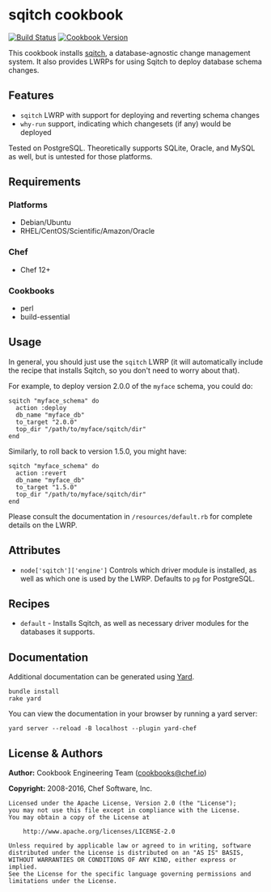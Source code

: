 # sqitch cookbook

[![Build Status](https://travis-ci.org/chef-cookbooks/sqitch.svg?branch=master)](http://travis-ci.org/chef-cookbooks/sqitch) [![Cookbook Version](https://img.shields.io/cookbook/v/sqitch.svg)](https://supermarket.chef.io/cookbooks/sqitch)

This cookbook installs [sqitch](http://sqitch.org), a database-agnostic change management system. It also provides LWRPs for using Sqitch to deploy database schema changes.

## Features

- `sqitch` LWRP with support for deploying and reverting schema changes
- `why-run` support, indicating which changesets (if any) would be deployed

Tested on PostgreSQL. Theoretically supports SQLite, Oracle, and MySQL as well, but is untested for those platforms.

## Requirements

### Platforms

- Debian/Ubuntu
- RHEL/CentOS/Scientific/Amazon/Oracle

### Chef

- Chef 12+

### Cookbooks

- perl
- build-essential

## Usage

In general, you should just use the `sqitch` LWRP (it will automatically include the recipe that installs Sqitch, so you don't need to worry about that).

For example, to deploy version 2.0.0 of the `myface` schema, you could do:

```
sqitch "myface_schema" do
  action :deploy
  db_name "myface_db"
  to_target "2.0.0"
  top_dir "/path/to/myface/sqitch/dir"
end
```

Similarly, to roll back to version 1.5.0, you might have:

```
sqitch "myface_schema" do
  action :revert
  db_name "myface_db"
  to_target "1.5.0"
  top_dir "/path/to/myface/sqitch/dir"
end
```

Please consult the documentation in `/resources/default.rb` for complete details on the LWRP.

## Attributes

- `node['sqitch']['engine']` Controls which driver module is installed, as well as which one is used by the LWRP. Defaults to `pg` for PostgreSQL.

## Recipes

- `default` - Installs Sqitch, as well as necessary driver modules for the databases it supports.

## Documentation

Additional documentation can be generated using [Yard].

```
bundle install
rake yard
```

You can view the documentation in your browser by running a yard server:

```
yard server --reload -B localhost --plugin yard-chef
```

## License & Authors

**Author:** Cookbook Engineering Team ([cookbooks@chef.io](mailto:cookbooks@chef.io))

**Copyright:** 2008-2016, Chef Software, Inc.

```
Licensed under the Apache License, Version 2.0 (the "License");
you may not use this file except in compliance with the License.
You may obtain a copy of the License at

    http://www.apache.org/licenses/LICENSE-2.0

Unless required by applicable law or agreed to in writing, software
distributed under the License is distributed on an "AS IS" BASIS,
WITHOUT WARRANTIES OR CONDITIONS OF ANY KIND, either express or implied.
See the License for the specific language governing permissions and
limitations under the License.
```

[yard]: (http://yardoc.org)
